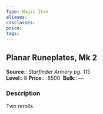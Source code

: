 ```yaml
---
Type: Magic Item
aliases:
cssclasses:
price: 
tags:
---
```

## Planar Runeplates, Mk 2

**Source**:: _Starfinder Armory pg. 115_  
**Level**:: 8
**Price**::  8500 
**Bulk**:: —

### Description

Two rerolls.